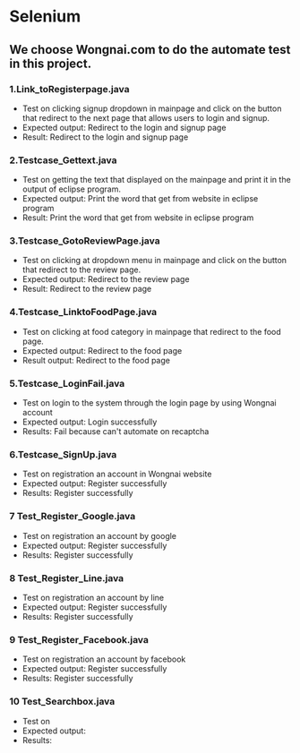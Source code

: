# Selenium
## We choose Wongnai.com to do the automate test in this project.

### 1.Link_toRegisterpage.java
- Test on clicking signup dropdown in mainpage and click on the button that redirect to the next page that allows users to login and signup.
- Expected output: Redirect to the login and signup page
- Result: Redirect to the login and signup page

### 2.Testcase_Gettext.java
- Test on getting the text that displayed on the mainpage and print it in the output of eclipse program.
- Expected output: Print the word that get from website in eclipse program
- Result: Print the word that get from website in eclipse program

### 3.Testcase_GotoReviewPage.java
- Test on clicking at dropdown menu in mainpage and click on the button that redirect to the review page.
- Expected output: Redirect to the review page
- Result: Redirect to the review page

### 4.Testcase_LinktoFoodPage.java
- Test on clicking at food category in mainpage that redirect to the food page.
- Expected output: Redirect to the food page
- Result output: Redirect to the food page

### 5.Testcase_LoginFail.java
- Test on login to the system through the login page by using Wongnai account
- Expected output: Login successfully
- Results: Fail because can't automate on recaptcha

### 6.Testcase_SignUp.java
- Test on registration an account in Wongnai website
- Expected output: Register successfully
- Results: Register successfully

### 7 Test_Register_Google.java
- Test on registration an account by google
- Expected output: Register successfully
- Results: Register successfully

### 8 Test_Register_Line.java
- Test on registration an account by line
- Expected output: Register successfully
- Results: Register successfully

### 9 Test_Register_Facebook.java
- Test on registration an account by facebook
- Expected output: Register successfully
- Results: Register successfully

### 10 Test_Searchbox.java
- Test on 
- Expected output:
- Results:

